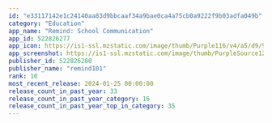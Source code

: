 ```yaml
---
id: "e33117142e1c24140aa83d9bbcaaf34a9bae0ca4a75cb0a9222f9b03adfa049b"
category: "Education"
app_name: "Remind: School Communication"
app_id: 522826277
app_icon: https://is1-ssl.mzstatic.com/image/thumb/Purple116/v4/a5/d9/90/a5d99065-f2e9-68c9-1756-f5d1b8f22c4e/AppIcon-1x_U007emarketing-0-10-0-85-220-0.png/1024x1024bb.png
app_screenshot: https://is1-ssl.mzstatic.com/image/thumb/PurpleSource126/v4/43/27/c2/4327c26b-4c64-31a0-2769-98e7a6910be5/50a03d8b-6dd9-4a49-9a58-e71efd43bc2f_01-iphone-6.5-english.png/1284x2778bb.png
publisher_id: 522826280
publisher_name: "remind101"
rank: 10
most_recent_release: 2024-01-25 00:00:00
release_count_in_past_year: 33
release_count_in_past_year_category: 16
release_count_in_past_year_top_in_category: 35
---
```

